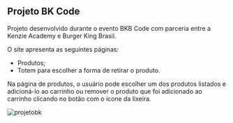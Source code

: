 ## Projeto BK Code

<p>Projeto desenvolvido durante o evento BKB Code com parceria entre a Kenzie Academy e Burger King Brasil.</p>

O site apresenta as seguintes páginas:
<ul>
<li>Produtos; </li>
<li>Totem para escolher a forma de retirar o produto.</li>
</ul> 

<p>Na página de produtos, o usuário pode escolher um dos produtos listados e adicioná-lo ao carrinho ou remover o produto que foi adicionado ao carrinho clicando no botão com o ícone da lixeira.</p>

![projetobk](https://user-images.githubusercontent.com/70807687/174441616-830f0250-0cfe-4dc2-a74a-2fa97da9af87.gif)
